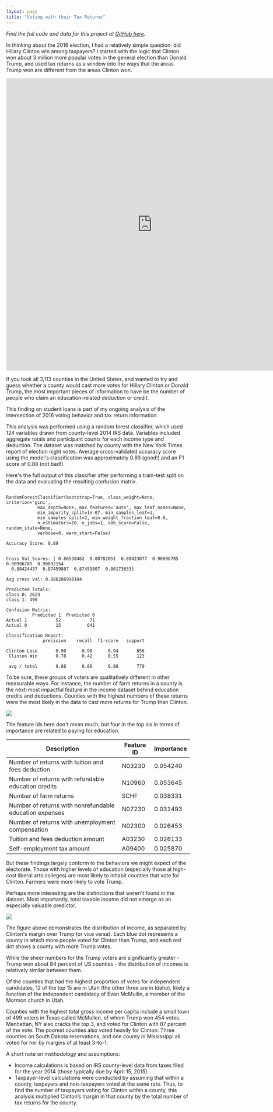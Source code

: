 ```yaml
---
layout: page
title: "Voting with their Tax Returns"
---
```

*Find the full code and data for this project at [GitHub here]().*


In thinking about the 2016 election, I had a relatively simple question: did Hillary Clinton win among taxpayers? I started with the logic that Clinton won about 3 million more popular votes in the general election than Donald Trump, and used tax returns as a window into the ways that the areas Trump won are different from the areas Clinton won.

<iframe width="800" height="800" src="https://public.tableau.com/views/Clinton-TrumpMarginbyCounty/Story1?:embed=y&:display_count=yes" frameborder="0" allowfullscreen></iframe>

If you took all 3,113 counties in the United States, and wanted to try and guess whether a county would cast more votes for Hillary Clinton or Donald Trump, the most important pieces of information to have be the number of people who claim an education-related deduction or credit.

This finding on student loans is part of my ongoing analysis of the intersection of 2016 voting behavior and tax return information.

This analysis was performed using a random forest classifier, which used 124 variables drawn from county-level 2014 IRS data. Variables included aggregate totals and participant counts for each income type and deduction. The dataset was matched by county with the New York Times report of election night votes. Average cross-validated accuracy score using the model's classification was approximately 0.89 (good!) and an F1 score of 0.88 (not bad!).   

Here's the full output of this classifier after performing a train-test split on the data and evaluating the resulting confusion matrix.
```

RandomForestClassifier(bootstrap=True, class_weight=None, criterion='gini',
            max_depth=None, max_features='auto', max_leaf_nodes=None,
            min_impurity_split=1e-07, min_samples_leaf=1,
            min_samples_split=2, min_weight_fraction_leaf=0.0,
            n_estimators=10, n_jobs=1, oob_score=False, random_state=None,
            verbose=0, warm_start=False)

Accuracy Score:	0.89


Cross Val Scores: [ 0.86538462  0.88782051  0.89423077  0.90996785  0.90996785  0.90032154
  0.88424437  0.87459807  0.87459807  0.86173633]

Avg cross val: 0.886286998104

Predicted Totals:
class 0: 2623
class 1: 490

Confusion Matrix:
          Predicted 1  Predicted 0
Actual 1           52           71
Actual 0           15          641

Classification Report:
              precision    recall  f1-score   support

Clinton Lose       0.90      0.98      0.94       656
 Clinton Win       0.78      0.42      0.55       123

 avg / total       0.88      0.89      0.88       779

```


To be sure, these groups of voters are qualitatively different in other measurable ways. For instance, the number of farm returns in a county is the next-most impactful feature in the income dataset behind education credits and deductions. Counties with the highest numbers of these returns were the most likely in the data to cast more returns for Trump than Clinton.

![](/images/clinton_feature_importances_bar.png)

The feature ids here don't mean much, but four in the top six in terms of importance are related to paying for education.

Description | Feature ID | Importance|
----|----|----|
Number of returns with tuition and fees deduction| N03230 | 0.054240
Number of returns with refundable education credits | N10960| 0.053645
Number of farm returns | SCHF| 0.038331
Number of returns with nonrefundable education expenses | N07230 | 0.031493
Number of returns with unemployment compensation | N02300 | 0.026453
Tuition and fees deduction amount | A03230 | 0.026133
Self-employment tax amount | A09400 | 0.025870

But these findings largely conform to the behaviors we might expect of the electorate. Those with higher levels of education (especially those at high-cost liberal arts colleges) are most likely to inhabit counties that vote for Clinton. Farmers were more likely to vote Trump.

Perhaps more interesting are the distinctions that weren't found in the dataset. Most importantly, total taxable income did not emerge as an especially valuable predictor.   


![](https://raw.githubusercontent.com/austinbrian/blog/master/images/agi_pp_vs_clinton.png)
<br>

The figure above demonstrates the distribution of income, as separated by Clinton's margin over Trump (or vice versa). Each blue dot represents a county in which more people voted for Clinton than Trump, and each red dot shows a county with more Trump votes.

While the sheer numbers for the Trump voters are significantly greater - Trump won about 84 percent of US counties - the distribution of incomes is relatively similar between them.

Of the counties that had the highest proportion of votes for independent candidates, 12 of the top 15 are in Utah (the other three are in Idaho), likely a function of the independent candidacy of Evan McMullin, a member of the Mormon church in Utah.

Counties with the highest total gross income per capita include a small town of 499 voters in Texas called McMullen, of whom Trump won 454 votes. Manhattan, NY also cracks the top 3, and voted for Clinton with 87 percent of the vote.
The poorest counties also voted heavily for Clinton. Three counties on South Dakota reservations, and one county in Mississippi all voted for her by margins of at least 3-to-1.



A short note on methodology and assumptions:

* Income calculations is based on IRS county-level data from taxes filed for the year 2014 (those typically due by April 15, 2015).
* Taxpayer-level calculations were conducted by assuming that within a county, taxpayers and non-taxpayers voted at the same rate. Thus, to find the number of taxpayers voting for Clinton within a county, this analysis multiplied Clinton’s margin in that county by the total number of tax returns for the county.
